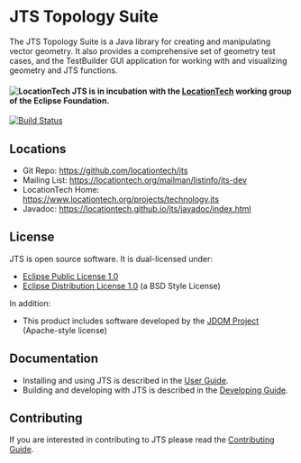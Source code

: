 JTS Topology Suite
==================

The JTS Topology Suite is a Java library for creating and manipulating vector geometry.  It also provides a comprehensive set of geometry test cases, and the TestBuilder GUI application for working with and visualizing geometry and JTS functions.

#### ![LocationTech](https://pbs.twimg.com/profile_images/2552421256/hv2oas84tv7n3maianiq_normal.png) JTS is in incubation with the [LocationTech](http://www.locationtech.org) working group of the Eclipse Foundation.

[![Build Status](https://api.travis-ci.org/locationtech/jts.svg)](http://travis-ci.org/locationtech/jts)

## Locations

* Git Repo: https://github.com/locationtech/jts
* Mailing List: https://locationtech.org/mailman/listinfo/jts-dev
* LocationTech Home: https://www.locationtech.org/projects/technology.jts
* Javadoc: https://locationtech.github.io/jts/javadoc/index.html

## License

JTS is open source software.  It is dual-licensed under:

* [Eclipse Public License 1.0](https://www.eclipse.org/legal/epl-v10.html)
* [Eclipse Distribution License 1.0](http://www.eclipse.org/org/documents/edl-v10.php) (a BSD Style License)

In addition:

* This product includes software developed by the [JDOM Project](http://www.jdom.org/) (Apache-style license)

## Documentation

* Installing and using JTS is described in the [User Guide](USING.md).
* Building and developing with JTS is described in the [Developing Guide](DEVELOPING.md).

## Contributing

If you are interested in contributing to JTS please read the [Contributing Guide](CONTRIBUTING.md).
